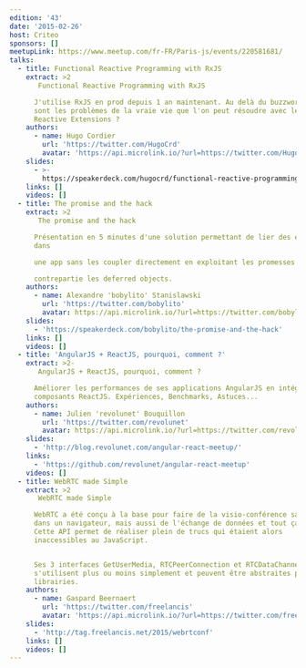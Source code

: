 ```yaml
---
edition: '43'
date: '2015-02-26'
host: Criteo
sponsors: []
meetupLink: https://www.meetup.com/fr-FR/Paris-js/events/220581681/
talks:
  - title: Functional Reactive Programming with RxJS
    extract: >2
       Functional Reactive Programming with RxJS

      J'utilise RxJS en prod depuis 1 an maintenant. Au delà du buzzword, quels
      sont les problèmes de la vraie vie que l'on peut résoudre avec les
      Reactive Extensions ?
    authors:
      - name: Hugo Cordier
        url: 'https://twitter.com/HugoCrd'
        avatar: 'https://api.microlink.io/?url=https://twitter.com/HugoCrd&embed=image.url'
    slides:
      - >-
        https://speakerdeck.com/hugocrd/functional-reactive-programming-with-rxjs
    links: []
    videos: []
  - title: The promise and the hack
    extract: >2
       The promise and the hack

      Présentation en 5 minutes d'une solution permettant de lier des éléments
      dans

      une app sans les coupler directement en exploitant les promesses et leurs

      contrepartie les deferred objects.
    authors:
      - name: Alexandre 'bobylito' Stanislawski
        url: 'https://twitter.com/bobylito'
        avatar: https://api.microlink.io/?url=https://twitter.com/bobylito&embed=image.url
    slides:
      - 'https://speakerdeck.com/bobylito/the-promise-and-the-hack'
    links: []
    videos: []
  - title: 'AngularJS + ReactJS, pourquoi, comment ?'
    extract: >2-
       AngularJS + ReactJS, pourquoi, comment ?

      Améliorer les performances de ses applications AngularJS en intégrant des
      composants ReactJS. Expériences, Benchmarks, Astuces...
    authors:
      - name: Julien 'revolunet' Bouquillon
        url: 'https://twitter.com/revolunet'
        avatar: https://api.microlink.io/?url=https://twitter.com/revolunet&embed=image.url
    slides:
      - 'http://blog.revolunet.com/angular-react-meetup/'
    links:
      - 'https://github.com/revolunet/angular-react-meetup'
    videos: []
  - title: WebRTC made Simple
    extract: >2
       WebRTC made Simple

      WebRTC a été conçu à la base pour faire de la visio-conférence sans plugin
      dans un navigateur, mais aussi de l'échange de données et tout ça en P2P.
      Cette API permet de réaliser plein de trucs qui étaient alors
      inaccessibles au JavaScript.


      Ses 3 interfaces GetUserMedia, RTCPeerConnection et RTCDataChannel
      s'utilisent plus ou moins simplement et peuvent être abstraites par des
      librairies.
    authors:
      - name: Gaspard Beernaert
        url: 'https://twitter.com/freelancis'
        avatar: 'https://api.microlink.io/?url=https://twitter.com/freelancis&embed=image.url'
    slides:
      - 'http://tag.freelancis.net/2015/webrtconf'
    links: []
    videos: []
---
```

